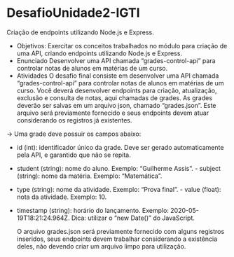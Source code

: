 # DesafioUnidade2-IGTI
Criação de endpoints utilizando Node.js e Express.

 - Objetivos:
   Exercitar os conceitos trabalhados no módulo para criação de uma API, criando endpoints utilizando Node.js e Express.
- Enunciado
    Desenvolver uma API chamada “grades-control-api” para controlar notas de alunos em matérias de um curso.
- Atividades
  O desafio final consiste em desenvolver uma API chamada “grades-control-api” para controlar notas de alunos em matérias de um curso. 
  Você deverá desenvolver endpoints para criação, atualização, exclusão e consulta de notas, aqui chamadas de grades. 
  As grades deverão ser salvas em um arquivo json, chamado “grades.json”. 
  Este arquivo será previamente fornecido e seus endpoints devem atuar considerando os registros já existentes.

-> Uma grade deve possuir os campos abaixo:
  - id (int): identificador único da grade. Deve ser gerado automaticamente pela API, e garantido que não se repita.
  - student (string): nome do aluno. Exemplo: “Guilherme Assis”. - subject (string): nome da matéria. Exemplo: “Matemática”.
  - type (string): nome da atividade. Exemplo: “Prova final”. - value (float): nota da atividade. Exemplo: 10.
  - timestamp (string): horário do lançamento. Exemplo: 2020-05-19T18:21:24.964Z. Dica: utilizar o “new Date()” do JavaScript.
  
  
    O arquivo grades.json será previamente fornecido com alguns registros inseridos, seus endpoints devem trabalhar considerando a existência deles, não devendo criar um arquivo limpo para utilização. 
